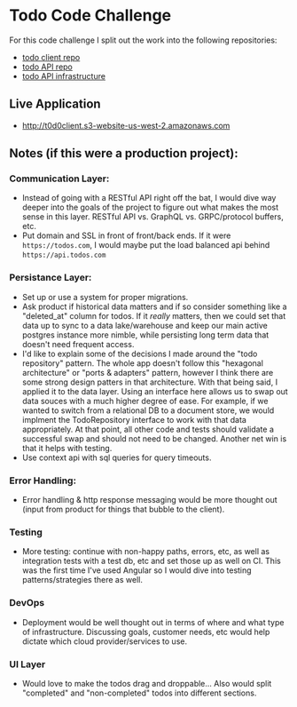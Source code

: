 # Todo Code Challenge
For this code challenge I split out the work into the following repositories:

- [todo client repo](https://github.com/bradford-hamilton/todo-client)
- [todo API repo](https://github.com/bradford-hamilton/todo-api)
- [todo API infrastructure](https://github.com/bradford-hamilton/todo-infra)

## Live Application
- http://t0d0client.s3-website-us-west-2.amazonaws.com

## Notes (if this were a production project):
### Communication Layer:
- Instead of going with a RESTful API right off the bat, I would dive way deeper into the goals of the project to figure out what makes the most sense in this layer. RESTful API vs. GraphQL vs. GRPC/protocol buffers, etc.
- Put domain and SSL in front of front/back ends. If it were `https://todos.com`, I would maybe put the load balanced api behind `https://api.todos.com`

### Persistance Layer:
- Set up or use a system for proper migrations.
- Ask product if historical data matters and if so consider something like a "deleted_at" column for todos. If it _really_ matters, then we could set that data up to sync to a data lake/warehouse and keep our main active postgres instance more nimble, while persisting long term data that doesn't need frequent access.
- I'd like to explain some of the decisions I made around the "todo repository" pattern. The whole app doesn't follow this "hexagonal architecture" or "ports & adapters" pattern, however I think there are some strong design patters in that architecture. With that being said, I applied it to the data layer. Using an interface here allows us to swap out data souces with a much higher degree of ease. For example, if we wanted to switch from a relational DB to a document store, we would implment the TodoRepository interface to work with that data appropriately. At that point, all other code and tests should validate a successful swap and should not need to be changed. Another net win is that it helps with testing.
- Use context api with sql queries for query timeouts.

### Error Handling:
- Error handling & http response messaging would be more thought out (input from product for things that bubble to the client).

### Testing
- More testing: continue with non-happy paths, errors, etc, as well as integration tests with a test db, etc and set those up as well on CI. This was the first time I've used Angular so I would dive into testing patterns/strategies there as well.

### DevOps
- Deployment would be well thought out in terms of where and what type of infrastructure. Discussing goals, customer needs, etc would help dictate which cloud provider/services to use.

### UI Layer
- Would love to make the todos drag and droppable... Also would split "completed" and "non-completed" todos into different sections.
